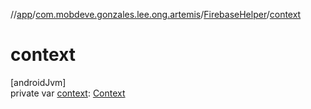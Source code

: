 //[app](../../../index.md)/[com.mobdeve.gonzales.lee.ong.artemis](../index.md)/[FirebaseHelper](index.md)/[context](context.md)

# context

[androidJvm]\
private var [context](context.md): [Context](https://developer.android.com/reference/kotlin/android/content/Context.html)
